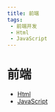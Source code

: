 ```yaml
---
title: 前端
tags:
 - 前端开发
 - Html
 - JavaScript
---
```


#  前端
- [Html](./html)
- [JavaScript](./javaScript)


